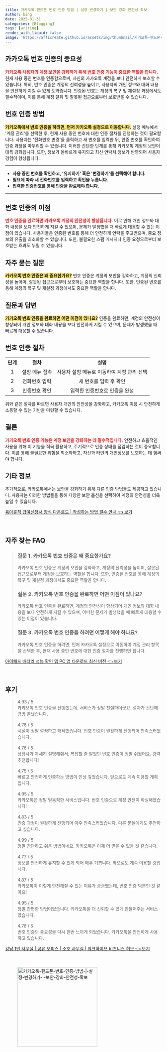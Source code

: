 ```yaml
---
title: 카카오톡 핸드폰 번호 인증 방법 | 설정 변경하기 | 보안 강화 안전성 확보
author: bing
date: 2025-01-31
categories: [Blogging]
tags: [writing]
render_with_liquid: false
image: 'https://afficreate.github.io/assets/img/thumbnail/카카오톡-핸드폰-번호-인증-방법-|-설정-변경하기-|-보안-강화-안전성-확보.webp'
---
```



<h2 id='카카오톡_번호_인증의_중요성'>카카오톡 번호 인증의 중요성</h2>

<p><b><span style="color: #ee2323;">카카오톡 사용자의 계정 보안을 강화하기 위해 번호 인증 기능이 중요한 역할을 합니다.</span></b> 현재 사용 중인 번호를 인증함으로써, 자신의 카카오톡 계정을 보다 안전하게 보호할 수 있습니다. 특히, 번호 인증은 계정의 신뢰성을 높이고, 사용자의 개인 정보와 대화 내용을 안전하게 지킬 수 있게 도와줍니다. 인증된 번호는 계정의 복구 및 재설정 과정에서도 필수적이며, 이를 통해 계정 탈취 및 잘못된 접근으로부터 보호받을 수 있습니다.</p>

<h2 id='번호_인증_방법'>번호 인증 방법</h2>

<p><b><span style="background-color: #ffe066;">카카오톡에서 번호 인증을 하려면, 먼저 카카오톡 설정으로 이동합니다.</span></b> 설정 메뉴에서 '계정 관리'를 선택한 후, 현재 사용 중인 번호에 대한 인증 절차를 진행하는 것이 필요합니다. 사용자는 '전화번호 변경'을 클릭하고 새 번호를 입력한 뒤, 인증 번호를 확인하여 인증 과정을 마무리할 수 있습니다. 이러한 간단한 단계를 통해 카카오톡 계정의 보안이 대폭 강화됩니다. 또한, 정보가 올바르게 유지되고 최신 연락처 정보가 반영되어 사용자 경험이 향상됩니다.</p>

<hr />

<ul>
    <li><b>사용 중인 번호를 확인하고, '유지하기' 혹은 '변경하기'를 선택해야 합니다.</b></li>
    <li><b>필요에 따라 새 전화번호를 입력하고 확인을 누릅니다.</b></li>
    <li><b>입력한 인증번호를 통해 인증을 완료해야 합니다.</b></li>
</ul>

<hr />

<h2 id='번호_인증의_이점'>번호 인증의 이점</h2>

<p><b><span style="color: #ee2323;">번호 인증을 완료하면 카카오톡 계정의 안전성이 향상됩니다.</span></b> 이로 인해 개인 정보와 대화 내용을 보다 안전하게 지킬 수 있으며, 문제가 발생했을 때 빠르게 대응할 수 있는 이점이 있습니다. 사용자들은 인증된 번호를 통해 더 안전하게 연락을 주고받으며, 중요 정보의 유출을 최소화할 수 있습니다. 또한, 불필요한 스팸 메시지나 인증 요청으로부터 보호받는 효과도 누릴 수 있습니다.</p>

<h2 id='자주_묻는_질문'>자주 묻는 질문</h2>

<p><b><span style="background-color: #ffe066;">카카오톡 번호 인증은 왜 중요한가요?</span></b> 번호 인증은 계정의 보안을 강화하고, 계정의 신뢰성을 높이며, 잘못된 접근으로부터 보호하는 중요한 역할을 합니다. 또한, 인증된 번호를 통해 계정의 복구 및 재설정 과정에서도 중요한 역할을 합니다.</p>

<h2 id='질문_과_답변'>질문과 답변</h2>

<p><b><span style="background-color: #ffe066;">카카오톡 번호 인증을 완료하면 어떤 이점이 있나요?</span></b> 인증을 완료하면, 계정의 안전성이 향상되어 개인 정보와 대화 내용을 보다 안전하게 지킬 수 있으며, 문제가 발생했을 때 빠르게 대응할 수 있습니다.</p>

<h2 id='번호_인증_절차'>번호 인증 절차</h2>

<table>
    <tr>
        <td style="text-align: center; height: 17px;"><b>단계</b></td>
        <td style="text-align: center; height: 17px;"><b>절차</b></td>
        <td style="text-align: center; height: 17px;"><b>설명</b></td>
    </tr>
    <tr>
        <td style="text-align: center; height: 17px;">1</td>
        <td style="text-align: center; height: 17px;">설정 메뉴 접속</td>
        <td style="text-align: center; height: 17px;">사용자 설정 메뉴로 이동하여 계정 관리 선택</td>
    </tr>
    <tr>
        <td style="text-align: center; height: 17px;">2</td>
        <td style="text-align: center; height: 17px;">전화번호 입력</td>
        <td style="text-align: center; height: 17px;">새 번호를 입력 후 확인</td>
    </tr>
    <tr>
        <td style="text-align: center; height: 17px;">3</td>
        <td style="text-align: center; height: 17px;">인증번호 확인</td>
        <td style="text-align: center; height: 17px;">입력한 인증번호로 인증을 완성</td>
    </tr>
</table>

<p>위와 같은 절차를 따르면 사용자 개인의 안전성을 강화하고, 카카오톡 이용 시 안전하게 소통할 수 있는 기반을 마련할 수 있습니다.</p>

<h2 id='결론'>결론</h2>

<p><b><span style="color: #ee2323;">카카오톡 번호 인증 기능은 계정 보안을 강화하는 데 필수적입니다.</span></b> 안전하고 효율적인 사용을 위해 이 기능을 적극 활용하고, 주기적으로 인증 상태를 점검하는 것이 중요합니다. 이를 통해 불필요한 위험을 최소화하고, 자신과 타인의 개인정보를 보호하는 데 힘써야 합니다.</p>

<h2 id='기타_정보'>기타 정보</h2>

<p>추가적으로, 카카오톡에서는 보안을 강화하기 위해 다른 인증 방법들도 제공하고 있습니다. 사용자는 이러한 방법들을 통해 다양한 보안 옵션을 선택하여 계정의 안전성을 더욱 높일 수 있습니다.</p>


<p><a class="click-button" title="육아휴직 급여신청서 양식 다운로드 | 작성하는 방법 필수 안내" href="https://afficreate.github.io/posts/%EC%9C%A1%EC%95%84%ED%9C%B4%EC%A7%81-%EA%B8%89%EC%97%AC%EC%8B%A0%EC%B2%AD%EC%84%9C-%EC%96%91%EC%8B%9D-%EB%8B%A4%EC%9A%B4%EB%A1%9C%EB%93%9C-%EC%9E%91%EC%84%B1%ED%95%98%EB%8A%94-%EB%B0%A9%EB%B2%95-%ED%95%84%EC%88%98-%EC%95%88%EB%82%B4/" rel="dofollow">육아휴직 급여신청서 양식 다운로드 | 작성하는 방법 필수 안내 👈 보기</a></p><br>
<h2 id='자주_찾는_FAQ'>자주 찾는 FAQ</h2>
<div itemscope="" itemtype="https://schema.org/FAQPage">
<blockquote>
<div itemscope="" itemprop="mainEntity" itemtype="https://schema.org/Question">
<h3 itemprop="name">질문 1. 카카오톡 번호 인증은 왜 중요한가요?</h3>
<div itemscope="" itemprop="acceptedAnswer" itemtype="https://schema.org/Answer">
<span itemprop="text">
<p>카카오톡 번호 인증은 계정의 보안을 강화하고, 계정의 신뢰성을 높이며, 잘못된 접근으로부터 계정을 보호하는 역할을 합니다. 또한, 인증된 번호를 통해 계정의 복구 및 재설정 과정에서도 중요한 역할을 합니다.</p>
</span>
</div>
</div>
<div itemscope="" itemprop="mainEntity" itemtype="https://schema.org/Question">
<h3 itemprop="name">질문 2. 카카오톡 번호 인증을 완료하면 어떤 이점이 있나요?</h3>
<div itemscope="" itemprop="acceptedAnswer" itemtype="https://schema.org/Answer">
<span itemprop="text">
<p>카카오톡 번호 인증을 완료하면, 계정의 안전성이 향상되어 개인 정보와 대화 내용을 보다 안전하게 지킬 수 있으며, 어떠한 문제가 발생했을 때 빠르게 대응할 수 있는 이점이 있습니다.</p>
</span>
</div>
</div>
<div itemscope="" itemprop="mainEntity" itemtype="https://schema.org/Question">
<h3 itemprop="name">질문 3. 카카오톡 번호 인증을 하려면 어떻게 해야 하나요?</h3>
<div itemscope="" itemprop="acceptedAnswer" itemtype="https://schema.org/Answer">
<span itemprop="text">
<p>카카오톡 번호 인증을 하려면, 먼저 카카오톡 설정으로 이동하여 계정 관리 항목을 선택한 후, 현재 사용 중인 번호에 대한 인증 절차를 진행하면 됩니다.</p>
</span>
</div>
</div>
</blockquote>
</div>
<p><a class="click-button" title="아이패드 배터리 성능 확인 앱 PC 앱 다운로드 최신 버전" href="https://afficreate.github.io/posts/%EC%95%84%EC%9D%B4%ED%8C%A8%EB%93%9C-%EB%B0%B0%ED%84%B0%EB%A6%AC-%EC%84%B1%EB%8A%A5-%ED%99%95%EC%9D%B8-%EC%95%B1-PC-%EC%95%B1-%EB%8B%A4%EC%9A%B4%EB%A1%9C%EB%93%9C-%EC%B5%9C%EC%8B%A0-%EB%B2%84%EC%A0%84/" rel="dofollow">아이패드 배터리 성능 확인 앱 PC 앱 다운로드 최신 버전 👈 보기</a></p><br>
<h2 id='후기'>후기</h2>
<div itemscope itemtype="https://schema.org/Product">
  <blockquote>
  <div itemprop="review" itemscope itemtype="https://schema.org/Review">
      <div itemprop="reviewRating" itemscope itemtype="https://schema.org/Rating"> <span itemprop="ratingValue">4.93</span> / <span itemprop="bestRating">5</span> </div>
      <span itemprop="reviewBody">카카오톡 번호 인증을 진행했는데, 서비스가 정말 친절하더군요. 절차가 간단해 금방 끝냈습니다.</span>
  </div>
  <br>
  <div itemprop="review" itemscope itemtype="https://schema.org/Review">
      <div itemprop="reviewRating" itemscope itemtype="https://schema.org/Rating"> <span itemprop="ratingValue">4.76</span> / <span itemprop="bestRating">5</span> </div>
      <span itemprop="reviewBody">시설이 정말 깔끔하고 쾌적했습니다. 번호 인증이 원활하게 진행되어 만족스러웠습니다.</span>
  </div>
  <br>
  <div itemprop="review" itemscope itemtype="https://schema.org/Review">
      <div itemprop="reviewRating" itemscope itemtype="https://schema.org/Rating"> <span itemprop="ratingValue">4.76</span> / <span itemprop="bestRating">5</span> </div>
      <span itemprop="reviewBody">상담사가 자세히 설명해줘서, 복잡할 줄 알았던 번호 인증이 정말 쉬웠어요. 강력 추천합니다!</span>
  </div>
  <br>
  <div itemprop="review" itemscope itemtype="https://schema.org/Review">
      <div itemprop="reviewRating" itemscope itemtype="https://schema.org/Rating"> <span itemprop="ratingValue">4.75</span> / <span itemprop="bestRating">5</span> </div>
      <span itemprop="reviewBody">빠르고 안전하게 인증하는 방법이 인상 깊었습니다. 앞으로도 계속 이용할 계획입니다.</span>
  </div>
  <br>
  <div itemprop="review" itemscope itemtype="https://schema.org/Review">
      <div itemprop="reviewRating" itemscope itemtype="https://schema.org/Rating"> <span itemprop="ratingValue">4.95</span> / <span itemprop="bestRating">5</span> </div>
      <span itemprop="reviewBody">카카오톡은 정말 믿음직한 서비스입니다. 번호 인증으로 계정 안전이 확실해졌습니다!</span>
  </div>
  <br>
  <div itemprop="review" itemscope itemtype="https://schema.org/Review">
      <div itemprop="reviewRating" itemscope itemtype="https://schema.org/Rating"> <span itemprop="ratingValue">4.83</span> / <span itemprop="bestRating">5</span> </div>
      <span itemprop="reviewBody">인증 과정이 원활하게 진행되어 아주 만족스러웠습니다. 다른 분들에게도 추천하고 싶습니다.</span>
  </div>
  <br>
  <div itemprop="review" itemscope itemtype="https://schema.org/Review">
      <div itemprop="reviewRating" itemscope itemtype="https://schema.org/Rating"> <span itemprop="ratingValue">4.99</span> / <span itemprop="bestRating">5</span> </div>
      <span itemprop="reviewBody">정말 간단하고 쉬운 방법이네요. 카카오톡은 이제 더 믿을 수 있을 것 같습니다.</span>
  </div>
  <br>
  <div itemprop="review" itemscope itemtype="https://schema.org/Review">
      <div itemprop="reviewRating" itemscope itemtype="https://schema.org/Rating"> <span itemprop="ratingValue">4.77</span> / <span itemprop="bestRating">5</span> </div>
      <span itemprop="reviewBody">정보를 안전하게 유지할 수 있게 되어 매우 기쁩니다. 앞으로도 계속 이용할 것입니다.</span>
  </div>
  <br>
  <div itemprop="review" itemscope itemtype="https://schema.org/Review">
      <div itemprop="reviewRating" itemscope itemtype="https://schema.org/Rating"> <span itemprop="ratingValue">4.87</span> / <span itemprop="bestRating">5</span> </div>
      <span itemprop="reviewBody">카카오톡이 이렇게 안전해질 수 있는 이유가 궁금했는데, 번호 인증 덕분인 것 같아요!</span>
  </div>
  <br>
  <div itemprop="review" itemscope itemtype="https://schema.org/Review">
      <div itemprop="reviewRating" itemscope itemtype="https://schema.org/Rating"> <span itemprop="ratingValue">4.95</span> / <span itemprop="bestRating">5</span> </div>
      <span itemprop="reviewBody">정말 간편한 방법이었습니다. 카카오톡을 더 신뢰할 수 있게 만들어주는 서비스였습니다.</span>
  </div>
  <br>
  <div itemprop="review" itemscope itemtype="https://schema.org/Review">
      <div itemprop="reviewRating" itemscope itemtype="https://schema.org/Rating"> <span itemprop="ratingValue">4.78</span> / <span itemprop="bestRating">5</span> </div>
      <span itemprop="reviewBody">번호 인증의 중요성을 다시 한번 느끼게 되었습니다. 카카오톡을 안전하게 사용하고 있습니다.</span>
  </div>
  </blockquote>
</div>
<p><a class="click-button" title="강남 1인 사무실 | 공유 오피스 | 소호 사무실 | 워크하이브 비즈니스 허브" href="https://afficreate.github.io/posts/%EA%B0%95%EB%82%A8-1%EC%9D%B8-%EC%82%AC%EB%AC%B4%EC%8B%A4-%EA%B3%B5%EC%9C%A0-%EC%98%A4%ED%94%BC%EC%8A%A4-%EC%86%8C%ED%98%B8-%EC%82%AC%EB%AC%B4%EC%8B%A4-%EC%9B%8C%ED%81%AC%ED%95%98%EC%9D%B4%EB%B8%8C-%EB%B9%84%EC%A6%88%EB%8B%88%EC%8A%A4-%ED%97%88%EB%B8%8C/" rel="dofollow">강남 1인 사무실 | 공유 오피스 | 소호 사무실 | 워크하이브 비즈니스 허브 👈 보기</a></p><br>
<figure class="image"><img src="https://afficreate.github.io/assets/img/thumbnail/카카오톡-핸드폰-번호-인증-방법-|-설정-변경하기-|-보안-강화-안전성-확보.webp" alt="카카오톡-핸드폰-번호-인증-방법-|-설정-변경하기-|-보안-강화-안전성-확보" width="256" height="256"></figure>